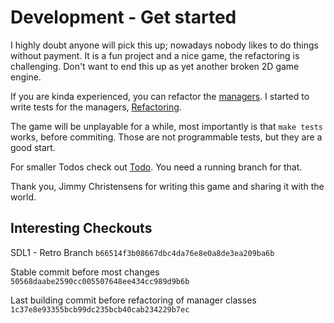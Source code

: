 # Development - Get started

I highly doubt anyone will pick this up; nowadays nobody likes to do things without payment.
It is a fun project and a nice game, the refactoring is challenging.
Don't want to end this up as yet another broken 2D game engine.

If you are kinda experienced, you can refactor the [managers](Managers.md).
I started to write tests for the managers, [Refactoring](Todo.md##Refactoring).

The game will be unplayable for a while, most importantly is that `make tests` works, before commiting.
Those are not programmable tests, but they are a good start.

For smaller Todos check out [Todo](Todo.md). You need a running branch for that.

Thank you, Jimmy Christensens for writing this game and sharing it with the world.

## Interesting Checkouts

SDL1 - Retro Branch
`b66514f3b08667dbc4da76e8e0a8de3ea209ba6b`

Stable commit before most changes
`50568daabe2590cc005507648ee434cc989d9b6b`

Last building commit before refactoring of manager classes
`1c37e8e93355bcb99dc235bcb40cab234229b7ec`
